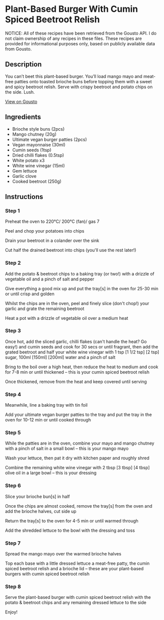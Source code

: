# Plant-Based Burger With Cumin Spiced Beetroot Relish

NOTICE: All of these recipes have been retrieved from the Gousto API. I do not claim ownership of any recipes in these files. These recipes are provided for informational purposes only, based on publicly available data from Gousto.

## Description

You can’t beet this plant-based burger. You’ll load mango mayo and meat-free patties onto toasted brioche buns before topping them with a sweet and spicy beetroot relish. Serve with crispy beetroot and potato chips on the side. Lush.

[View on Gousto](https://www.gousto.co.uk/recipes/cookbook/plant-based-burger-with-cumin-spiced-beetroot-relish)

## Ingredients

- Brioche style buns (2pcs)
- Mango chutney (20g)
- Ultimate vegan burger patties (2pcs)
- Vegan mayonnaise (30ml)
- Cumin seeds (1tsp)
- Dried chilli flakes (0.5tsp)
- White potato x3
- White wine vinegar (15ml)
- Gem lettuce
- Garlic clove
- Cooked beetroot (250g)

## Instructions


### Step 1

Preheat the oven to 220°C/ 200°C (fan)/ gas 7

Peel and chop your potatoes into chips

Drain your beetroot in a colander over the sink

Cut half the drained beetroot into chips (you'll use the rest later!)


### Step 2

Add the potato & beetroot chips to a baking tray (or two!) with a drizzle of vegetable oil and a pinch of salt and pepper

Give everything a good mix up and put the tray[s] in the oven for 25-30 min or until crisp and golden

Whilst the chips are in the oven, peel and finely slice (don't chop!) your garlic and grate the remaining beetroot

Heat a pot with a drizzle of vegetable oil over a medium heat


### Step 3

Once hot, add the sliced garlic, chilli flakes (can't handle the heat? Go easy!) and cumin seeds and cook for 30 secs or until fragrant, then add the grated beetroot and half your white wine vinegar with 1 tsp <span class="text-purple">[1 1/2 tsp]</span> <span class="text-danger">[2 tsp]</span> sugar, 100ml <span class="text-purple">[150ml]</span><span class="text-danger"> [200ml]</span> water and a pinch of salt

Bring to the boil over a high heat, then reduce the heat to medium and cook for 7-8 min or until thickened – this is your cumin spiced beetroot relish

Once thickened, remove from the heat and keep covered until serving


### Step 4

Meanwhile, line a baking tray with tin foil

Add your ultimate vegan burger patties to the tray and put the tray in the oven for 10-12 min or until cooked through


### Step 5

While the patties are in the oven, combine your mayo and mango chutney with a pinch of salt in a small bowl – this is your mango mayo

Wash your lettuce, then pat it dry with kitchen paper and roughly shred

Combine the remaining white wine vinegar with 2 tbsp <span class="text-purple">[3 tbsp]</span> <span class="text-danger">[4 tbsp]</span> olive oil in a large bowl – this is your dressing


### Step 6

Slice your brioche bun[s] in half

Once the chips are almost cooked, remove the tray[s] from the oven and add the brioche halves, cut side up

Return the tray[s] to the oven for 4-5 min or until warmed through

Add the shredded lettuce to the bowl with the dressing and toss


### Step 7

Spread the mango mayo over the warmed brioche halves

Top each base with a little dressed lettuce a meat-free patty, the cumin spiced beetroot relish and a brioche lid – these are your plant-based burgers with cumin spiced beetroot relish

### Step 8

Serve the plant-based burger with cumin spiced beetroot relish with the potato & beetroot chips and any remaining dressed lettuce to the side

Enjoy!

